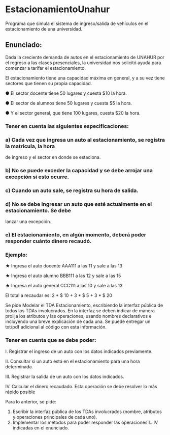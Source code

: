 # EstacionamientoUnahur
Programa que simula el sistema de ingreso/salida de vehículos en el estacionamiento de una universidad.

## Enunciado:

Dada la creciente demanda de autos en el estacionamiento de UNAHUR por el regreso a las clases presenciales, la universidad nos solicitó ayuda para comenzar a tarifar el estacionamiento.

El estacionamiento tiene una capacidad máxima en general, y a su vez tiene sectores que tienen su propia capacidad.


● El sector docente tiene 50 lugares y cuesta $10 la hora.


● El sector de alumnos tiene 50 lugares y cuesta $5 la hora.


● Y el sector general, que tiene 100 lugares, cuesta $20 la hora.

### Tener en cuenta las siguientes especificaciones:

### a) Cada vez que ingresa un auto al estacionamiento, se registra la matrícula, la hora
de ingreso y el sector en donde se estaciona.

### b) No se puede exceder la capacidad y se debe arrojar una excepción si esto ocurre.

### c) Cuando un auto sale, se registra su hora de salida.

### d) No se debe ingresar un auto que esté actualmente en el estacionamiento. Se debe
lanzar una excepción.

### e) El estacionamiento, en algún momento, deberá poder responder cuánto dinero recaudó.

### Ejemplo:

★ Ingresa el auto docente AAA111 a las 11 y sale a las 13

★ Ingresa el auto alumno BBB111 a las 12 y sale a las 15

★ Ingresa el auto general CCC111 a las 10 y sale a las 13

El total a recaudar es: 2 * $ 10 + 3 * $ 5 + 3 * $ 20

Se pide Modelar el TDA Estacionamiento, escribiendo la interfaz pública de todos los TDAs involucrados. En la interfaz se deben indicar de manera prolija los atributos y las operaciones, usando nombres declarativos e incluyendo una breve explicación de cada una. Se puede entregar un txt/pdf adicional al código con esta información.

### Tener en cuenta que se debe poder:

I. Registrar el ingreso de un auto con los datos indicados previamente.

II. Consultar si un auto está en el estacionamiento para una hora determinada.

III. Registrar la salida de un auto con los datos indicados.

IV. Calcular el dinero recaudado. Esta operación se debe resolver lo más
rápido posible

Para lo anterior, se pide:
1. Escribir la interfaz pública de los TDAs involucrados (nombre, atributos y operaciones principales de cada uno).
2. Implementar los métodos para poder responder las operaciones I...IV indicadas en
el enunciado.
